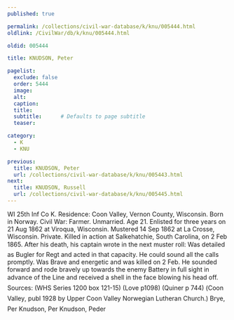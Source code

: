 ```yaml
---
published: true

permalink: /collections/civil-war-database/k/knu/005444.html
oldlink: /CivilWar/db/k/knu/005444.html

oldid: 005444

title: KNUDSON, Peter

pagelist:
  exclude: false
  order: 5444
  image: 
  alt:
  caption:
  title:
  subtitle:      # Defaults to page subtitle
  teaser:

category: 
  - K 
  - KNU

previous:
  title: KNUDSON, Peter
  url: /collections/civil-war-database/k/knu/005443.html  
next:
  title: KNUDSON, Russell
  url: /collections/civil-war-database/k/knu/005445.html   
---
```

WI 25th Inf Co K. Residence: Coon Valley, Vernon County, Wisconsin. Born in Norway. Civil War: Farmer. Unmarried. Age 21. Enlisted for three years on 21 Aug 1862 at Viroqua, Wisconsin. Mustered 14 Sep 1862 at La Crosse, Wisconsin. Private. Killed in action at Salkehatchie, South Carolina, on 2 Feb 1865. After his death, his captain wrote in the next muster roll: &#147;Was detailed as Bugler for Regt and acted in that capacity. He could sound all the calls promptly. Was Brave and energetic and was killed on 2 Feb. He sounded forward and rode bravely up towards the enemy Battery in full sight in advance of the Line and received a shell in the face blowing his head off.&#148; Sources: (WHS Series 1200 box 121-15) (Love p1098) (Quiner p 744) (&#147;Coon Valley&#148;, publ 1928 by Upper Coon Valley Norwegian Lutheran Church.) &#147;Brye, Per&#148; &#147;Knudson, Per&#148; &#147;Knudson, Peder&#148;
